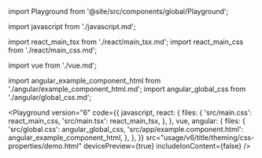 import Playground from '@site/src/components/global/Playground';

import javascript from './javascript.md';

import react_main_tsx from './react/main_tsx.md';
import react_main_css from './react/main_css.md';

import vue from './vue.md';

import angular_example_component_html from './angular/example_component_html.md';
import angular_global_css from './angular/global_css.md';

<Playground
version="6"
code={{
    javascript,
    react: {
      files: {
        'src/main.css': react_main_css,
        'src/main.tsx': react_main_tsx,
      },
    },
    vue,
    angular: {
      files: {
        'src/global.css': angular_global_css,
        'src/app/example.component.html': angular_example_component_html,
      },
    },
  }}
src="usage/v6/title/theming/css-properties/demo.html"
devicePreview={true}
includeIonContent={false}
/>
